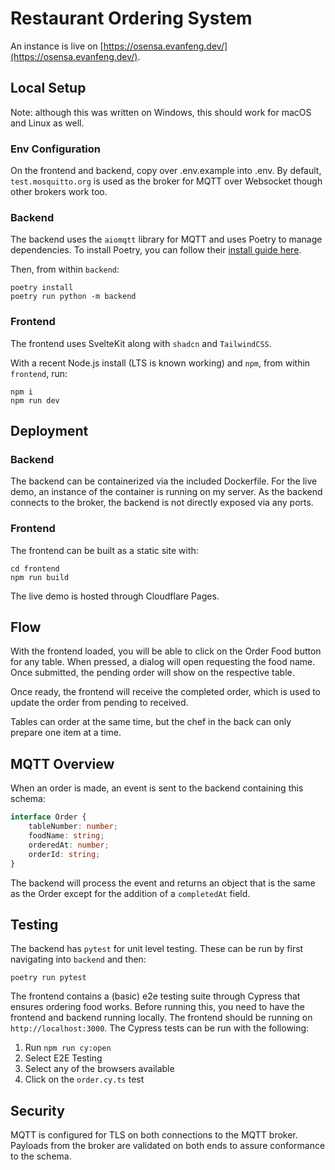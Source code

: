 # Restaurant Ordering System

An instance is live on [https://osensa.evanfeng.dev/](https://osensa.evanfeng.dev/).

## Local Setup

Note: although this was written on Windows, this should work for macOS and Linux as well.

### Env Configuration

On the frontend and backend, copy over .env.example into .env. By default, `test.mosquitto.org` is used as the broker for MQTT over Websocket though other brokers work too.

### Backend

The backend uses the `aiomqtt` library for MQTT and uses Poetry to manage dependencies. To install Poetry, you can follow their [install guide here](https://python-poetry.org/docs/#installation).

Then, from within `backend`:

```
poetry install
poetry run python -m backend
```

### Frontend

The frontend uses SvelteKit along with `shadcn` and `TailwindCSS`.

With a recent Node.js install (LTS is known working) and `npm`, from within `frontend`, run:

```
npm i
npm run dev
```

## Deployment

### Backend

The backend can be containerized via the included Dockerfile. For the live demo, an instance of the container is running on my server. As the backend connects to the broker, the backend is not directly exposed via any ports.

### Frontend

The frontend can be built as a static site with:

```
cd frontend
npm run build
```

The live demo is hosted through Cloudflare Pages.

## Flow

With the frontend loaded, you will be able to click on the Order Food button for any table. When pressed, a dialog will open requesting the food name. Once submitted, the pending order will show on the respective table.

Once ready, the frontend will receive the completed order, which is used to update the order from pending to received.

Tables can order at the same time, but the chef in the back can only prepare one item at a time.

## MQTT Overview

When an order is made, an event is sent to the backend containing this schema:

```ts
interface Order {
	tableNumber: number;
	foodName: string;
	orderedAt: number;
	orderId: string;
}
```

The backend will process the event and returns an object that is the same as the Order except for the addition of a `completedAt` field.

## Testing

The backend has `pytest` for unit level testing. These can be run by first navigating into `backend` and then:

```
poetry run pytest
```

The frontend contains a (basic) e2e testing suite through Cypress that ensures ordering food works. Before running this, you need to have the frontend and backend running locally. The frontend should be running on `http://localhost:3000`. The Cypress tests can be run with the following:

1. Run `npm run cy:open`
2. Select E2E Testing
3. Select any of the browsers available
4. Click on the `order.cy.ts` test

## Security

MQTT is configured for TLS on both connections to the MQTT broker. Payloads from the broker are validated on both ends to assure conformance to the schema.
